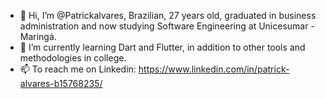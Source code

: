 - 👋 Hi, I’m @Patrickalvares, Brazilian, 27 years old, graduated in business administration and now studying Software Engineering at Unicesumar - Maringá.
- 🌱 I’m currently learning Dart and Flutter, in addition to other tools and methodologies in college.
- 📫 To reach me on Linkedin: https://www.linkedin.com/in/patrick-alvares-b15768235/
  






